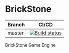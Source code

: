 # BrickStone
| Branch | CI/CD                                                                                                                                        |
|--------|----------------------------------------------------------------------------------------------------------------------------------------------|
| master | [![Build status](https://ci.appveyor.com/api/projects/status/1l6hewqf1i265it3?svg=true)](https://ci.appveyor.com/project/Andi1603/easyparse) |

BrickStone Game Engine
